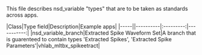 This file describes nsd_variable "types" that are to be taken as standards across apps.

|Class|Type field|Description|Example apps|
|-----||----------|:---------:|-----------:|
|nsd_variable_branch|Extracted Spike Waveform Set|A branch that is guarenteed to contain types 'Extracted Spikes', 'Extracted Spike Parameters'|vhlab_mltbx_spikeetract|

